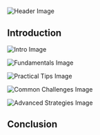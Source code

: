 # 


![Header Image](https://fal.media/files/penguin/0a7wh6BOki2cH1SxprKnR.png)

## Introduction


![Intro Image](https://fal.media/files/elephant/FUApvlpZaaCC9g7TxlFL1.png)

<a href=".html"></a>

![Fundamentals Image](https://fal.media/files/zebra/d-VGKbUrHEBw3Vsd6yB4f.png)

<a href=".html"></a>

![Practical Tips Image](https://fal.media/files/kangaroo/BAPdN7lgIOvS0L2XOzsHc.png)

<a href=".html"></a>

![Common Challenges Image](https://fal.media/files/rabbit/ivBqOfS4dEYY6bsbMWGTJ.png)

<a href=".html"></a>

![Advanced Strategies Image](https://fal.media/files/panda/K2Dzw0DJsSP7KHYZ0R5Ah.png)

## Conclusion

